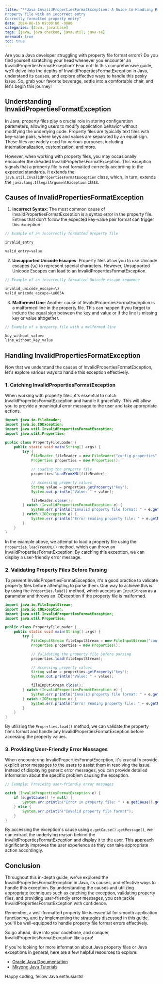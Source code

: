 ```yaml
---
title: "**Java InvalidPropertiesFormatException: A Guide to Handling Property File Format Errors**
Property file with an incorrect entry
Correctly formatted property entry"
date: 2024-06-16 09:00:00 -0000
categories: [Java, java.base]
tags: [java, java-checked, java.util, java-se]
mermaid: true
toc: true
---
```



Are you a Java developer struggling with property file format errors? Do you find yourself scratching your head whenever you encounter an InvalidPropertiesFormatException? Fear not! In this comprehensive guide, we'll delve into the depths of InvalidPropertiesFormatException in Java, understand its causes, and explore effective ways to handle this pesky issue. So, grab your favorite beverage, settle into a comfortable chair, and let's begin this journey!

## Understanding InvalidPropertiesFormatException

In Java, property files play a crucial role in storing configuration parameters, allowing users to modify application behavior without modifying the underlying code. Property files are typically text files with key-value pairs, where keys and values are separated by an equal sign. These files are widely used for various purposes, including internationalization, customization, and more.

However, when working with property files, you may occasionally encounter the dreaded InvalidPropertiesFormatException. This exception signals that a property file is not formatted correctly according to the expected standards. It extends the `java.util.InvalidPropertiesFormatException` class, which, in turn, extends the `java.lang.IllegalArgumentException` class.

## Causes of InvalidPropertiesFormatException

1. **Incorrect Syntax**: The most common cause of InvalidPropertiesFormatException is a syntax error in the property file. Entries that don't follow the expected key-value pair format can trigger this exception.

```java
// Example of an incorrectly formatted property file

invalid_entry

valid_entry=value
```

2. **Unsupported Unicode Escapes**: Property files allow you to use Unicode escapes (`\u`) to represent special characters. However, Unsupported Unicode Escapes can lead to an InvalidPropertiesFormatException.

```java
// Example of an incorrectly formatted Unicode escape sequence

invalid_unicode_escape=\z
valid_unicode_escape=\u005A
```

3. **Malformed Line**: Another cause of InvalidPropertiesFormatException is a malformed line in the property file. This can happen if you forget to include the equal sign between the key and value or if the line is missing key or value altogether.

```java
// Example of a property file with a malformed line

key_without_value=
line_without_key_value
```

## Handling InvalidPropertiesFormatException

Now that we understand the causes of InvalidPropertiesFormatException, let's explore various ways to handle this exception effectively.

### 1. Catching InvalidPropertiesFormatException

When working with property files, it's essential to catch InvalidPropertiesFormatException and handle it gracefully. This will allow you to provide a meaningful error message to the user and take appropriate actions.

```java
import java.io.FileReader;
import java.io.IOException;
import java.util.InvalidPropertiesFormatException;
import java.util.Properties;

public class PropertyFileLoader {
    public static void main(String[] args) {
        try {
            FileReader fileReader = new FileReader("config.properties");
            Properties properties = new Properties();

            // Loading the property file
            properties.loadFromXML(fileReader);

            // Accessing property values
            String value = properties.getProperty("key");
            System.out.println("Value: " + value);

            fileReader.close();
        } catch (InvalidPropertiesFormatException e) {
            System.err.println("Invalid property file format: " + e.getMessage());
        } catch (IOException e) {
            System.err.println("Error reading property file: " + e.getMessage());
        }
    }
}
```

In the example above, we attempt to load a property file using the `Properties.loadFromXML()` method, which can throw an InvalidPropertiesFormatException. By catching this exception, we can display a user-friendly error message.

### 2. Validating Property Files Before Parsing

To prevent InvalidPropertiesFormatException, it's a good practice to validate property files before attempting to parse them. One way to achieve this is by using the `Properties.load()` method, which accepts an `InputStream` as a parameter and throws an IOException if the property file is malformed.

```java
import java.io.FileInputStream;
import java.io.IOException;
import java.util.InvalidPropertiesFormatException;
import java.util.Properties;

public class PropertyFileLoader {
    public static void main(String[] args) {
        try {
            FileInputStream fileInputStream = new FileInputStream("config.properties");
            Properties properties = new Properties();

            // Validating the property file before parsing
            properties.load(fileInputStream);

            // Accessing property values
            String value = properties.getProperty("key");
            System.out.println("Value: " + value);

            fileInputStream.close();
        } catch (InvalidPropertiesFormatException e) {
            System.err.println("Invalid property file format: " + e.getMessage());
        } catch (IOException e) {
            System.err.println("Error reading property file: " + e.getMessage());
        }
    }
}
```

By utilizing the `Properties.load()` method, we can validate the property file's format and handle any InvalidPropertiesFormatException before accessing the property values.

### 3. Providing User-Friendly Error Messages

When encountering InvalidPropertiesFormatException, it's crucial to provide explicit error messages to the users to assist them in resolving the issue. Instead of displaying generic error messages, you can provide detailed information about the specific problem causing the exception.

```java
// Example: Providing user-friendly error messages

catch (InvalidPropertiesFormatException e) {
    if (e.getCause() != null) {
        System.err.println("Error in property file: " + e.getCause().getMessage());
    } else {
        System.err.println("Invalid property file format");
    }
}
```

By accessing the exception's cause using `e.getCause().getMessage()`, we can extract the underlying reason behind the InvalidPropertiesFormatException and display it to the user. This approach significantly improves the user experience as they can take appropriate action accordingly.

## Conclusion

Throughout this in-depth guide, we've explored the InvalidPropertiesFormatException in Java, its causes, and effective ways to handle this exception. By understanding the causes and utilizing appropriate techniques such as catching the exception, validating property files, and providing user-friendly error messages, you can tackle InvalidPropertiesFormatException with confidence.

Remember, a well-formatted property file is essential for smooth application functioning, and by implementing the strategies discussed in this guide, you'll be well-equipped to handle property file format errors effectively.

So go ahead, dive into your codebase, and conquer InvalidPropertiesFormatException like a pro!

If you're looking for more information about Java property files or Java exceptions in general, here are a few helpful resources to explore:

- [Oracle Java Documentation](https://docs.oracle.com/en/java/)
- [Mkyong Java Tutorials](https://www.mkyong.com/tutorials/java-tutorial/)

Happy coding, fellow Java enthusiasts!